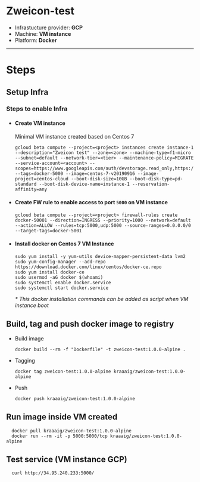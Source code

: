 # Zweicon-test

- Infrastucture provider: **GCP**
- Machine: **VM instance**
- Platform: **Docker**

---
# Steps 

## Setup Infra

### Steps to enable Infra
- #### Create VM instance
  Minimal VM instance created based on Centos 7

      gcloud beta compute --project=<project> instances create instance-1 --description="Zweicon test" --zone=<zone> --machine-type=f1-micro --subnet=default --network-tier=<tier> --maintenance-policy=MIGRATE --service-account=<account> --scopes=https://www.googleapis.com/auth/devstorage.read_only,https://www.googleapis.com/auth/logging.write,https://www.googleapis.com/auth/monitoring.write,https://www.googleapis.com/auth/servicecontrol,https://www.googleapis.com/auth/service.management.readonly,https://www.googleapis.com/auth/trace.append --tags=docker-5000 --image=centos-7-v20190916 --image-project=centos-cloud --boot-disk-size=10GB --boot-disk-type=pd-standard --boot-disk-device-name=instance-1 --reservation-affinity=any

- #### Create FW rule to enable access to port `5000` on VM instance

      gcloud beta compute --project=<project> firewall-rules create docker-50001 --direction=INGRESS --priority=1000 --network=default --action=ALLOW --rules=tcp:5000,udp:5000 --source-ranges=0.0.0.0/0 --target-tags=docker-5001

- #### Install docker on Centos 7 VM Instance

      sudo yum install -y yum-utils device-mapper-persistent-data lvm2
      sudo yum-config-manager --add-repo https://download.docker.com/linux/centos/docker-ce.repo
      sudo yum install docker-ce
      sudo usermod -aG docker $(whoami)
      sudo systemctl enable docker.service
      sudo systemctl start docker.service
  _* This docker installation commands can be added as script when VM instance boot_
    

## Build, tag and push docker image to registry

- Build image
  
      docker build --rm -f "Dockerfile" -t zweicon-test:1.0.0-alpine .

- Tagging

      docker tag zweicon-test:1.0.0-alpine kraaaig/zweicon-test:1.0.0-alpine

- Push

      docker push kraaaig/zweicon-test:1.0.0-alpine

## Run image inside VM created

      docker pull kraaaig/zweicon-test:1.0.0-alpine
      docker run --rm -it -p 5000:5000/tcp kraaaig/zweicon-test:1.0.0-alpine

## Test service (VM instance GCP)

      curl http://34.95.240.233:5000/